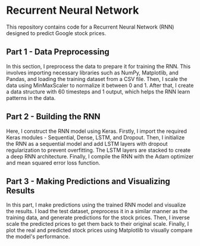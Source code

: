 # Recurrent Neural Network

This repository contains code for a Recurrent Neural Network (RNN) designed to predict Google stock prices. 

## Part 1 - Data Preprocessing

In this section, I preprocess the data to prepare it for training the RNN. This involves importing necessary libraries such as NumPy, Matplotlib, and Pandas, and loading the training dataset from a CSV file. Then, I scale the data using MinMaxScaler to normalize it between 0 and 1. After that, I create a data structure with 60 timesteps and 1 output, which helps the RNN learn patterns in the data.

## Part 2 - Building the RNN

Here, I construct the RNN model using Keras. Firstly, I import the required Keras modules - Sequential, Dense, LSTM, and Dropout. Then, I initialize the RNN as a sequential model and add LSTM layers with dropout regularization to prevent overfitting. The LSTM layers are stacked to create a deep RNN architecture. Finally, I compile the RNN with the Adam optimizer and mean squared error loss function.

## Part 3 - Making Predictions and Visualizing Results

In this part, I make predictions using the trained RNN model and visualize the results. I load the test dataset, preprocess it in a similar manner as the training data, and generate predictions for the stock prices. Then, I inverse scale the predicted prices to get them back to their original scale. Finally, I plot the real and predicted stock prices using Matplotlib to visually compare the model's performance.
